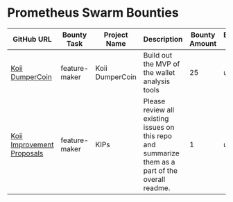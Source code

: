 # Prometheus Swarm Bounties
| GitHub URL | Bounty Task | Project Name | Description | Bounty Amount | Bounty Type | Transaction Hash |
|------------|------------|--------------|-------------|---------------|-------------|------------------|
|[Koii DumperCoin](https://github.com/alexander-morris/koii-dumper-reveal) |feature-maker|Koii DumperCoin|Build out the MVP of the wallet analysis tools|25|usdc|0x8f7c7f8d6d17aa4d9671123e28d601c64bdcd91bbc18e5bfd1a4c4fc027ca2f6|
|[Koii Improvement Proposals](https://github.com/koii-network/koii-improvement-proposals) |feature-maker|KIPs|Please review all existing issues on this repo and summarize them as a part of the overall readme.|1|usdc|0xe8bfeac2b38bc9ae0f4199f09d94669a7bbdd5eaf35fc7b7031dde8b89324d67|
